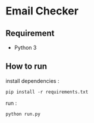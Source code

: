 # Email Checker

## Requirement

 - Python 3

## How to run

install dependencies :

    pip install -r requirements.txt

run :

    python run.py

